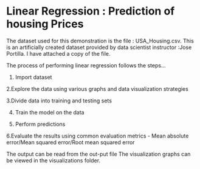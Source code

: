 <h1>Linear Regression : Prediction of housing Prices</h1>

The dataset used for this demonstration is the file : USA_Housing.csv.
This is an artificially created dataset provided by data scientist instructor :Jose Portilla. 
I have attached a copy of the file. 


The process of performing linear regression follows the steps...

1. Import dataset

2.Explore the data using various graphs and data visualization strategies

3.Divide data into training and testing sets

4. Train the model on the data

5. Perform predictions

6.Evaluate the results using common evaluation metrics  - Mean absolute error/Mean squared error/Root mean squared error


The output can be read from the out-put file 
The visualization graphs can be viewed in the visualizations folder. 


